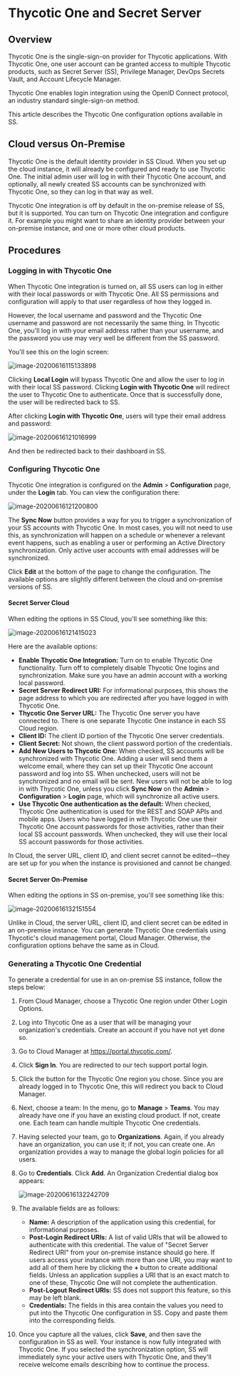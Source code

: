 [title]: # (Thycotic One and Secret Server)
[tags]: # (Authentication, Thycotic One)
[priority]: # (1000)
[redirect]: # (ThycoticOneAndSecretServer)

# Thycotic One and Secret Server

## Overview

Thycotic One is the single-sign-on provider for Thycotic applications. With Thycotic One, one user account can be granted access to multiple Thycotic products, such as Secret Server (SS), Privilege Manager, DevOps Secrets Vault, and Account Lifecycle Manager.

Thycotic One enables login integration using the OpenID Connect protocol, an industry standard single-sign-on method.

This article describes the Thycotic One configuration options available in SS.

## Cloud versus On-Premise

Thycotic One is the default identity provider in SS Cloud. When you set up the cloud instance, it will already be configured and ready to use Thycotic One. The initial admin user will log in with their Thycotic One account, and optionally, all newly created SS accounts can be synchronized with Thycotic One, so they can log in that way as well.

Thycotic One integration is off by default in the on-premise release of SS, but it is supported. You can turn on Thycotic One integration and configure it. For example you might want to share an identity provider between your on-premise instance, and one or more other cloud products.

## Procedures

###  Logging in with Thycotic One

When Thycotic One integration is turned on, all SS users can log in either with their local passwords or with Thycotic One. All SS permissions and configuration will apply to that user regardless of how they logged in.

However, the local username and password and the Thycotic One username and password are not necessarily the same thing. In Thycotic One, you'll log in with your email address rather than your username, and the password you use may very well be different from the SS password.

You'll see this on the login screen:

![image-20200616115133898](images/image-20200616115133898.png)

Clicking **Local Login** will bypass Thycotic One and allow the user to log in with their local SS password. Clicking **Login with Thycotic One** will redirect the user to Thycotic One to authenticate. Once that is successfully done, the user will be redirected back to SS.

After clicking **Login with Thycotic One**, users will type their email address and password:

![image-20200616121016999](images/image-20200616121016999.png)

And then be redirected back to their dashboard in SS.

### Configuring Thycotic One

Thycotic One integration is configured on the **Admin** > **Configuration** page, under the **Login** tab. You can view the configuration there:

![image-20200616121200800](images/image-20200616121200800.png)

The **Sync Now** button provides a way for you to trigger a synchronization of your SS accounts with Thycotic One. In most cases, you will not need to use this, as synchronization will happen on a schedule or whenever a relevant event happens, such as enabling a user or performing an Active Directory synchronization. Only active user accounts with email addresses will be synchronized.

Click **Edit** at the bottom of the page to change the configuration. The available options are slightly different between the cloud and on-premise versions of SS.

#### Secret Server Cloud

When editing the options in SS Cloud, you'll see something like this:

![image-20200616121415023](images/image-20200616121415023.png)

Here are the available options:

- **Enable Thycotic One Integration:** Turn on to enable Thycotic One functionality. Turn off to completely disable Thycotic One logins and synchronization. Make sure you have an admin account with a working local password.
- **Secret Server Redirect URI:** For informational purposes, this shows the page address to which you are redirected after you have logged in with Thycotic One.
- **Thycotic One Server URL:** The Thycotic One server you have connected to. There is one separate Thycotic One instance in each SS Cloud region.
- **Client ID:** The client ID portion of the Thycotic One server credentials.
- **Client Secret:** Not shown, the client password portion of the credentials.
- **Add New Users to Thycotic One:** When checked, SS accounts will be synchronized with Thycotic One. Adding a user will send them a welcome email, where they can set up their Thycotic One account password and log into SS. When unchecked, users will not be synchronized and no email will be sent. New users will not be able to log in with Thycotic One, unless you click **Sync Now** on the **Admin** > **Configuration** > **Login** page, which will synchronize all active users.
- **Use Thycotic One authentication as the default:** When checked, Thycotic One authentication is used for the REST and SOAP APIs and mobile apps. Users who have logged in with Thycotic One use their Thycotic One account passwords for those activities, rather than their local SS account passwords. When unchecked, they will use their local SS account passwords for those activities.

In Cloud, the server URL, client ID, and client secret cannot be edited—they are set up for you when the instance is provisioned and cannot be changed.

#### Secret Server On-Premise

When editing the options in SS on-premise, you'll see something like this:

![image-20200616132151554](images/image-20200616132151554.png)

Unlike in Cloud, the server URL, client ID, and client secret can be edited in an on-premise instance. You can generate Thycotic One credentials using Thycotic's cloud management portal, Cloud Manager. Otherwise, the configuration options behave the same as in Cloud.

### Generating a Thycotic One Credential

To generate a credential for use in an on-premise SS instance, follow the steps below:

1. From Cloud Manager, choose a Thycotic One region under Other Login Options.

1. Log into Thycotic One as a user that will be managing your organization's credentials. Create an account if you have not yet done so.

1. Go to Cloud Manager at https://portal.thycotic.com/.

1. Click **Sign In**. You are redirected to our tech support portal login.

1. Click the button for the Thycotic One region you chose. Since you are already logged in to Thycotic One, this will redirect you back to Cloud Manager.

1. Next, choose a team: In the menu, go to **Manage** > **Teams**. You may already have one if you have an existing cloud product. If not, create one. Each team can handle multiple Thycotic One credentials.

1. Having selected your team, go to **Organizations**. Again, if you already have an organization, you can use it; if not, you can create one. An organization provides a way to manage the global login policies for all users.

1. Go to **Credentials**. Click **Add**. An Organization Credential dialog box appears:

   ![image-20200616132242709](images/image-20200616132242709.png)

1. The available fields are as follows:

    - **Name:** A description of the application using this credential, for informational purposes.
    - **Post-Login Redirect URIs:** A list of valid URIs that will be allowed to authenticate with this credential. The value of "Secret Server Redirect URI" from your on-premise instance should go here. If users access your instance with more than one URI, you may want to add all of them here by clicking the **+** button to create additional fields. Unless an application supplies a URI that is an exact match to one of these, Thycotic One will not complete the authentication.
    - **Post-Logout Redirect URIs:** SS does not support this feature, so this may be left blank.
    - **Credentials:** The fields in this area contain the values you need to put into the Thycotic One configuration in SS. Copy and paste them into the corresponding fields.

1. Once you capture all the values, click **Save**, and then save the configuration in SS as well. Your instance is now fully integrated with Thycotic One. If you selected the synchronization option, SS will immediately sync your active users with Thycotic One, and they'll receive welcome emails describing how to continue the process.

